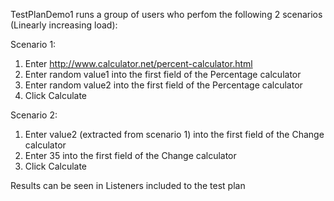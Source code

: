TestPlanDemo1 runs a group of users who perfom the following 2 scenarios (Linearly increasing load):

Scenario 1:
1. Enter http://www.calculator.net/percent-calculator.html
2. Enter random value1 into the first field of the Percentage calculator
3. Enter random value2 into the first field of the Percentage calculator
4. Click Calculate

Scenario 2:
1. Enter value2 (extracted from scenario 1) into the first field of the Change calculator
2. Enter 35 into the first field of the Change calculator
3. Click Calculate

Results can be seen in Listeners included to the test plan

